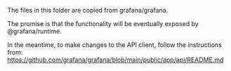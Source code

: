 The files in this folder are copied from grafana/grafana.

The promise is that the functionality will be eventually exposed by @grafana/runtime.

In the meantime, to make changes to the API client, follow the instructions from:
https://github.com/grafana/grafana/blob/main/public/app/api/README.md
